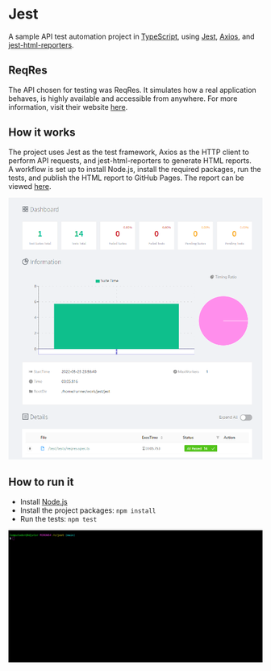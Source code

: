 # Jest

A sample API test automation project in [TypeScript](https://www.typescriptlang.org/), using [Jest](https://jestjs.io/), [Axios](https://axios-http.com/docs/intro), and [jest-html-reporters](https://github.com/Hazyzh/jest-html-reporters#readme).

## ReqRes

The API chosen for testing was ReqRes. It simulates how a real application behaves, is highly available and accessible from anywhere. For more information, visit their website [here](https://reqres.in/).

## How it works

The project uses Jest as the test framework, Axios as the HTTP client to perform API requests, and jest-html-reporters to generate HTML reports.  
A workflow is set up to install Node.js, install the required packages, run the tests, and publish the HTML report to GitHub Pages. The report can be viewed [here](https://kafziel4.github.io/jest/).

![report](./assets/report.PNG)

## How to run it

- Install [Node.js](https://nodejs.org/en/)
- Install the project packages: `npm install`
- Run the tests: `npm test`

![jest](assets/jest.gif)
